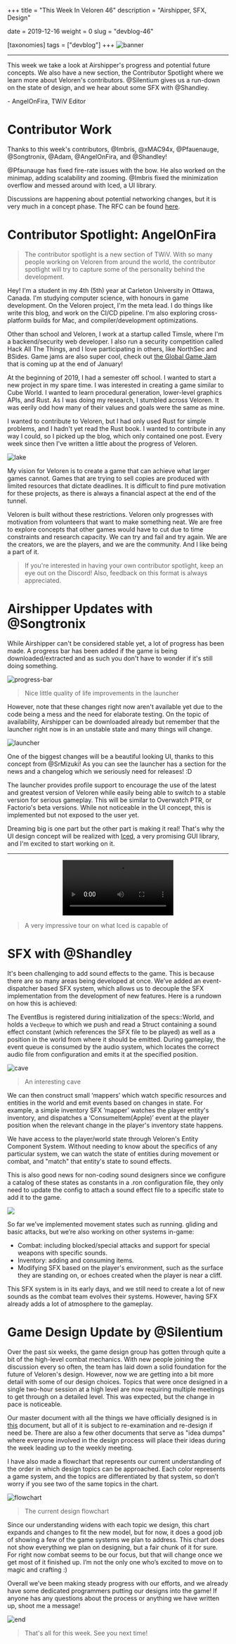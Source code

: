 +++
title = "This Week In Veloren 46"
description = "Airshipper, SFX, Design"

date = 2019-12-16 
weight = 0
slug = "devblog-46"

[taxonomies]
tags = ["devblog"]
+++
![banner](https://cdn.discordapp.com/attachments/634860358623821835/656276339799883777/uAe9u57IK3wMPBvFOfIkIeep5LHbhzNoMRq_l19VqcE.png)

<hr>

This week we take a look at Airshipper's progress and potential future concepts. We also have a new section, the Contributor Spotlight where we learn more about Veloren's contributors. @Silentium gives us a run-down on the state of design, and we hear about some SFX with @Shandley.

\- AngelOnFira, TWiV Editor

# Contributor Work

Thanks to this week's contributors, @Imbris, @xMAC94x, @Pfauenauge, @Songtronix, @Adam, @AngelOnFira, and @Shandley!

@Pfaunauge has fixed fire-rate issues with the bow. He also worked on the minimap, adding scalability and zooming. @Imbris fixed the minimization overflow and messed around with Iced, a UI library.

Discussions are happening about potential networking changes, but it is very much in a concept phase. The RFC can be found [here](https://gitlab.com/veloren/rfcs/blob/xMAC94x/network/open/0019-network.md).

# Contributor Spotlight: AngelOnFira

> The contributor spotlight is a new section of TWiV. With so many people working on Veloren from around the world, the contributor spotlight will try to capture some of the personality behind the development.

Hey! I'm a student in my 4th (5th) year at Carleton University in Ottawa, Canada. I'm studying computer science, with honours in game development. On the Veloren project, I'm the meta lead. I do things like write this blog, and work on the CI/CD pipeline. I'm also exploring cross-platform builds for Mac, and compiler/development optimizations.

Other than school and Veloren, I work at a startup called Timsle, where I'm a backend/security web developer. I also run a security competition called Hack All The Things, and I love participating in others, like NorthSec and BSides. Game jams are also super cool, check out [the Global Game Jam](https://globalgamejam.org/) that is coming up at the end of January!

At the beginning of 2019, I had a semester off school. I wanted to start a new project in my spare time. I was interested in creating a game similar to Cube World. I wanted to learn procedural generation, lower-level graphics APIs, and Rust. As I was doing my research, I stumbled across Veloren. It was eerily odd how many of their values and goals were the same as mine.

I wanted to contribute to Veloren, but I had only used Rust for simple problems, and I hadn't yet read the Rust book. I wanted to contribute in any way I could, so I picked up the blog, which only contained one post. Every week since then I've written a little about the progress of Veloren.

![lake](https://media.discordapp.net/attachments/449602562165833760/656643480764022784/unknown.png?width=1185&height=667)

My vision for Veloren is to create a game that can achieve what larger games cannot. Games that are trying to sell copies are produced with limited resources that dictate deadlines. It is difficult to find pure motivation for these projects, as there is always a financial aspect at the end of the tunnel.

Veloren is built without these restrictions. Veloren only progresses with motivation from volunteers that want to make something neat. We are free to explore concepts that other games would have to cut due to time constraints and research capacity. We can try and fail and try again. We are the creators, we are the players, and we are the community. And I like being a part of it.

> If you're interested in having your own contributor spotlight, keep an eye out on the Discord! Also, feedback on this format is always appreciated.

# Airshipper Updates with @Songtronix

While Airshipper can't be considered stable yet, a lot of progress has been made. A progress bar has been added if the game is being downloaded/extracted and as such you don't have to wonder if it's still doing something.

![progress-bar](https://cdn.discordapp.com/attachments/590304034175451166/656126204570632212/airshipper.gif)

> Nice little quality of life improvements in the launcher

However, note that these changes right now aren't available yet due to the code being a mess and the need for elaborate testing. On the topic of availability, Airshipper can be downloaded already but remember that the launcher right now is in an unstable state and
many things will change.

![launcher](https://cdn.discordapp.com/attachments/590304034175451166/656126305531592704/launcher.png)

One of the biggest changes will be a beautiful looking UI, thanks to this concept from @SrMizuki! As you can see the launcher has a section for the news and a changelog which we seriously need for releases! :D

The launcher provides profile support to encourage the use of the latest and greatest version of Veloren while easily being able to switch to a stable version for serious gameplay. This will be similar to Overwatch PTR, or Factorio's beta versions. While not noticeable in the UI concept, this is implemented but not exposed to the user yet.

Dreaming big is one part but the other part is making it real! That's why the UI design concept will be realized with [Iced](https://github.com/hecrj/iced), a very promising GUI library, and I'm excited to start working on it.

<hr>

<center><video width=50% controls>
 <source src="https://cdn.discordapp.com/attachments/590304034175451166/656126504371224604/IcedTour.mp4" type="video/mp4">
Your browser does not support the video tag.
</video></center>

> A very impressive tour on what Iced is capable of

# SFX with @Shandley

It's been challenging to add sound effects to the game. This is because there are so many areas being developed at once. We’ve added an event-dispatcher based SFX system, which allows us to decouple the SFX implementation from the development of new features. Here is a rundown on how this is achieved:

The EventBus is registered during initialization of the specs::World, and holds a `VecDeque` to which we push and read a Struct containing a sound effect constant (which references the SFX file to be played) as well as a position in the world from where it should be emitted. During gameplay, the event queue is consumed by the audio system, which locates the correct audio file from configuration and emits it at the specified position.

![cave](https://media.discordapp.net/attachments/523568428905398283/654267555606691840/screenshot_1576059872770.png?width=1258&height=666)

> An interesting cave

We can then construct small ‘mappers’ which watch specific resources and entities in the world and emit events based on changes in state. For example, a simple inventory SFX ‘mapper’ watches the player entity's inventory, and dispatches a ‘ConsumeItem(Apple)’ event at the player position when the relevant change in the player's inventory state happens.

We have access to the player/world state through Veloren's Entity Component System. Without needing to know about the specifics of any particular system, we can watch the state of entities during movement or combat, and "match" that entity's state to sound effects.

This is also good news for non-coding sound designers since we configure a catalog of these states as constants in a .ron configuration file, they only need to update the config to attach a sound effect file to a specific state to add it to the game.

![](https://cdn.discordapp.com/attachments/523568428905398283/654241231857123368/screenshot_1576053591480.png)

So far we’ve implemented movement states such as running. gliding and basic attacks, but we’re also working on other systems in-game:

- Combat: including blocked/special attacks and support for special weapons with specific sounds.
- Inventory: adding and consuming items.
- Modifying SFX based on the player's environment, such as the surface they are standing on, or echoes created when the player is near a cliff.

This SFX system is in its early days, and we still need to create a lot of new sounds as the combat team evolves their systems. However, having SFX already adds a lot of atmosphere to the gameplay.

# Game Design Update by @Silentium

Over the past six weeks, the game design group has gotten through quite a bit of the high-level combat mechanics. With new people joining the discussion every so often, the team has laid down a solid foundation for the future of Veloren's design. However, now we are getting into a bit more detail with some of our design choices. Topics that were once designed in a single two-hour session at a high level are now requiring multiple meetings to get through on a detailed level. This was expected, but the change in pace is noticeable.

Our master document with all the things we have officially designed is in [this](https://docs.google.com/document/d/1otj-t0vaod3EKwYTA0bv5Chp5Z7ZbBAY8YgXX9bIm4o/edit?usp=sharing) document, but all of it is subject to re-examination and re-design if need be. There are also a few other documents that serve as "idea dumps" where everyone involved in the design process will place their ideas during the week leading up to the weekly meeting.

I have also made a flowchart that represents our current understanding of the order in which design topics can be approached. Each color represents a game system, and the topics are differentiated by that system, so don’t worry if you see two of the same topics
in the chart.

![flowchart](https://media.discordapp.net/attachments/646401404419833866/654008543610929182/IMG_20191210_121525.jpg?width=466&height=667)

> The current design flowchart

Since our understanding widens with each topic we design, this chart expands and changes to fit the new model, but for now, it does a good job of showing a few of the game systems we plan to address. This chart does not show everything we plan on designing, but a fair chunk of it for sure. For right now combat seems to be our focus, but that will change once we get most of it finished up. I’m not the only one who’s excited to move on to magic and crafting :)

Overall we’ve been making steady progress with our efforts, and we already have some dedicated programmers putting our designs into the game! If anyone has any questions about the process or anything we have written up, shoot me a message!

![end](https://cdn.discordapp.com/attachments/449602562165833760/656646109460037652/screenshot_1576625780585.png)

> That's all for this week. See you next time!
